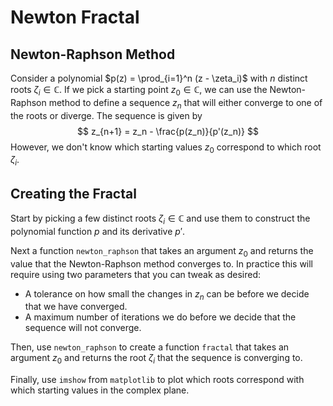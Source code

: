 # Newton Fractal

## Newton-Raphson Method

Consider a polynomial $p(z) = \prod_{i=1}^n (z - \zeta_i)$ with $n$ distinct roots $\zeta_i \in \mathbb{C}$. If we pick a starting point $z_0 \in \mathbb{C}$, we can use the Newton-Raphson method to define a sequence $z_n$ that will either converge to one of the roots or diverge. The sequence is given by
$$ z_{n+1} = z_n - \frac{p(z_n)}{p'(z_n)} $$
However, we don't know which starting values $z_0$ correspond to which root $\zeta_i$.

## Creating the Fractal

Start by picking a few distinct roots $\zeta_i \in \mathbb{C}$ and use them to construct the polynomial function $p$ and its derivative $p'$.

Next a function `newton_raphson` that takes an argument $z_0$ and returns the value that the Newton-Raphson method converges to. In practice this will require using two parameters that you can tweak as desired:
* A tolerance on how small the changes in $z_n$ can be before we decide that we have converged.
* A maximum number of iterations we do before we decide that the sequence will not converge.

Then, use `newton_raphson` to create a function `fractal` that takes an argument $z_0$ and returns the root $\zeta_i$ that the sequence is converging to.

Finally, use `imshow` from `matplotlib` to plot which roots correspond with which starting values in the complex plane. 

